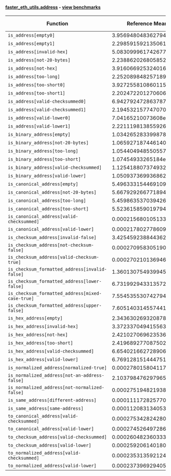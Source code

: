 #### [faster_eth_utils.address](https://github.com/BobTheBuidler/faster-eth-utils/blob/master/faster_eth_utils/address.py) - [view benchmarks](https://github.com/BobTheBuidler/faster-eth-utils/blob/master/benchmarks/test_address_benchmarks.py)

| Function | Reference Mean | Faster Mean | % Change | Speedup (%) | x Faster | Faster |
|----------|---------------|-------------|----------|-------------|----------|--------|
| `is_address[empty0]` | 3.956948048362794e-05 | 2.855454560375307e-05 | 27.84% | 38.58% | 1.39x | ✅ |
| `is_address[empty1]` | 2.2985915921350616e-05 | 8.721169875118587e-06 | 62.06% | 163.56% | 2.64x | ✅ |
| `is_address[invalid-hex]` | 5.083099961742677e-05 | 3.971874132057731e-05 | 21.86% | 27.98% | 1.28x | ✅ |
| `is_address[not-20-bytes]` | 2.2388620268058524e-05 | 8.658218771824828e-06 | 61.33% | 158.58% | 2.59x | ✅ |
| `is_address[not-hex]` | 3.9160669253240165e-05 | 2.8119702230301374e-05 | 28.19% | 39.26% | 1.39x | ✅ |
| `is_address[too-long]` | 2.252089848257189e-05 | 8.547584080953845e-06 | 62.05% | 163.48% | 2.63x | ✅ |
| `is_address[too-short0]` | 3.927255810860115e-05 | 2.7993506498599594e-05 | 28.72% | 40.29% | 1.40x | ✅ |
| `is_address[too-short1]` | 2.2024722012706066e-05 | 8.84801389567358e-06 | 59.83% | 148.92% | 2.49x | ✅ |
| `is_address[valid-checksummed0]` | 6.942792472863787e-05 | 5.911071002223049e-05 | 14.86% | 17.45% | 1.17x | ✅ |
| `is_address[valid-checksummed1]` | 2.1945321577470708e-05 | 9.737936697216155e-06 | 55.63% | 125.36% | 2.25x | ✅ |
| `is_address[valid-lower0]` | 7.04165210073608e-05 | 5.9460714393676875e-05 | 15.56% | 18.43% | 1.18x | ✅ |
| `is_address[valid-lower1]` | 2.2211198138559262e-05 | 1.0060471420631817e-05 | 54.71% | 120.78% | 2.21x | ✅ |
| `is_binary_address[empty]` | 1.0342652833998783e-05 | 7.85984457355309e-06 | 24.01% | 31.59% | 1.32x | ✅ |
| `is_binary_address[not-20-bytes]` | 1.0659271874461404e-05 | 7.811795568406303e-06 | 26.71% | 36.45% | 1.36x | ✅ |
| `is_binary_address[too-long]` | 1.0544049485505577e-05 | 7.81554125723578e-06 | 25.88% | 34.91% | 1.35x | ✅ |
| `is_binary_address[too-short]` | 1.07454933265184e-05 | 7.94924583933583e-06 | 26.02% | 35.18% | 1.35x | ✅ |
| `is_binary_address[valid-checksummed]` | 1.125418807374932e-05 | 7.87070425499278e-06 | 30.06% | 42.99% | 1.43x | ✅ |
| `is_binary_address[valid-lower]` | 1.0509373699368627e-05 | 7.966715430411509e-06 | 24.19% | 31.92% | 1.32x | ✅ |
| `is_canonical_address[empty]` | 5.496333154469109e-06 | 4.266809057525513e-06 | 22.37% | 28.82% | 1.29x | ✅ |
| `is_canonical_address[not-20-bytes]` | 5.667929266771894e-06 | 4.353626502693552e-06 | 23.19% | 30.19% | 1.30x | ✅ |
| `is_canonical_address[too-long]` | 5.459863537039426e-06 | 4.3428953763598074e-06 | 20.46% | 25.72% | 1.26x | ✅ |
| `is_canonical_address[too-short]` | 5.523615859019794e-06 | 4.2709875784063665e-06 | 22.68% | 29.33% | 1.29x | ✅ |
| `is_canonical_address[valid-checksummed]` | 0.00021568010513326152 | 7.15111876131741e-05 | 66.84% | 201.60% | 3.02x | ✅ |
| `is_canonical_address[valid-lower]` | 0.00021780277860917278 | 7.216363201013846e-05 | 66.87% | 201.82% | 3.02x | ✅ |
| `is_checksum_address[invalid-false]` | 3.425459238844362e-06 | 2.0549263477432976e-06 | 40.01% | 66.69% | 1.67x | ✅ |
| `is_checksum_address[not-checksum-false]` | 0.0002709583051903274 | 8.674577827991508e-05 | 67.99% | 212.36% | 3.12x | ✅ |
| `is_checksum_address[valid-checksum-true]` | 0.0002702101369460083 | 8.628854366240459e-05 | 68.07% | 213.15% | 3.13x | ✅ |
| `is_checksum_formatted_address[invalid-false]` | 1.3601307549399458e-05 | 8.996370510788708e-06 | 33.86% | 51.19% | 1.51x | ✅ |
| `is_checksum_formatted_address[lower-false]` | 6.731992943313572e-05 | 4.66095516292774e-05 | 30.76% | 44.43% | 1.44x | ✅ |
| `is_checksum_formatted_address[mixed-case-true]` | 7.554535530742794e-05 | 5.537781017504139e-05 | 26.70% | 36.42% | 1.36x | ✅ |
| `is_checksum_formatted_address[upper-false]` | 7.605140314557441e-05 | 5.6347723934248635e-05 | 25.91% | 34.97% | 1.35x | ✅ |
| `is_hex_address[empty]` | 2.3436302693208786e-05 | 1.6194241714884417e-05 | 30.90% | 44.72% | 1.45x | ✅ |
| `is_hex_address[invalid-hex]` | 3.3723370494155634e-05 | 2.8307909542294893e-05 | 16.06% | 19.13% | 1.19x | ✅ |
| `is_hex_address[not-hex]` | 2.421027069623536e-05 | 1.6741099068809692e-05 | 30.85% | 44.62% | 1.45x | ✅ |
| `is_hex_address[too-short]` | 2.4196892770875022e-05 | 1.6557722737738798e-05 | 31.57% | 46.14% | 1.46x | ✅ |
| `is_hex_address[valid-checksummed]` | 6.654021662728906e-05 | 6.155867553254376e-05 | 7.49% | 8.09% | 1.08x | ✅ |
| `is_hex_address[valid-lower]` | 6.769128151444751e-05 | 6.0629170935789684e-05 | 10.43% | 11.65% | 1.12x | ✅ |
| `is_normalized_address[normalized-true]` | 0.00027801580411705745 | 0.00010215154943030417 | 63.26% | 172.16% | 2.72x | ✅ |
| `is_normalized_address[not-an-address-false]` | 2.1037984762979652e-05 | 1.5031156390434617e-05 | 28.55% | 39.96% | 1.40x | ✅ |
| `is_normalized_address[not-normalized-false]` | 0.0002751948219380458 | 0.00010166851101071436 | 63.06% | 170.68% | 2.71x | ✅ |
| `is_same_address[different-address]` | 0.00011117282577015387 | 4.065558397264262e-05 | 63.43% | 173.45% | 2.73x | ✅ |
| `is_same_address[same-address]` | 0.00011208313405315901 | 4.039384578577299e-05 | 63.96% | 177.48% | 2.77x | ✅ |
| `to_canonical_address[valid-checksummed]` | 0.00027534282428033635 | 7.88069644758981e-05 | 71.38% | 249.39% | 3.49x | ✅ |
| `to_canonical_address[valid-lower]` | 0.0002745264972863086 | 7.868364146273724e-05 | 71.34% | 248.90% | 3.49x | ✅ |
| `to_checksum_address[valid-checksummed]` | 0.0002604823603337631 | 7.647658421495333e-05 | 70.64% | 240.60% | 3.41x | ✅ |
| `to_checksum_address[valid-lower]` | 0.0002592061401808765 | 7.668526115267189e-05 | 70.42% | 238.01% | 3.38x | ✅ |
| `to_normalized_address[valid-checksummed]` | 0.000235313592124149 | 6.791010155616812e-05 | 71.14% | 246.51% | 3.47x | ✅ |
| `to_normalized_address[valid-lower]` | 0.00023739692940585852 | 6.824167806550029e-05 | 71.25% | 247.88% | 3.48x | ✅ |
